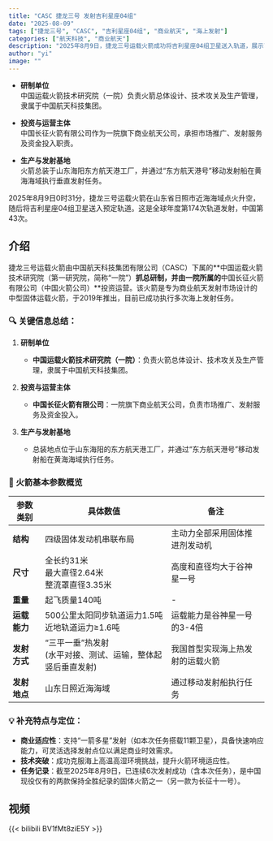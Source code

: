 ```yaml
---
title: "CASC 捷龙三号 发射吉利星座04组"
date: "2025-08-09"
tags: ["捷龙三号", "CASC", "吉利星座04组", "商业航天", "海上发射"]
categories: ["航天科技", "商业航天"]
description: "2025年8月9日，捷龙三号运载火箭成功将吉利星座04组卫星送入轨道，展示了中国在商业航天领域的进展与海上发射技术的成熟。"
author: "yi"
image: ""
---
```


- **研制单位**  
  中国运载火箭技术研究院（一院）负责火箭总体设计、技术攻关及生产管理，隶属于中国航天科技集团。

- **投资与运营主体**  
  中国长征火箭有限公司作为一院旗下商业航天公司，承担市场推广、发射服务及资金投入职责。

- **生产与发射基地**  
  火箭总装于山东海阳东方航天港工厂，并通过“东方航天港号”移动发射船在黄海海域执行垂直发射任务。

2025年8月9日0时31分，捷龙三号运载火箭在山东省日照市近海海域点火升空，随后将吉利星座04组卫星送入预定轨道。这是全球年度第174次轨道发射，中国第43次。

## 介绍

捷龙三号运载火箭由中国航天科技集团有限公司（CASC）下属的**中国运载火箭技术研究院（第一研究院，简称“一院”）**抓总研制，并由一院所属的**中国长征火箭有限公司（中国火箭公司）**投资运营。该火箭是专为商业航天发射市场设计的中型固体运载火箭，于2019年推出，目前已成功执行多次海上发射任务。

### 🔍 关键信息总结：
1. **研制单位**  
   - **中国运载火箭技术研究院（一院）**：负责火箭总体设计、技术攻关及生产管理，隶属于中国航天科技集团。

2. **投资与运营主体**  
   - **中国长征火箭有限公司**：一院旗下商业航天公司，负责市场推广、发射服务及资金投入。

3. **生产与发射基地**  
   - 总装地点位于山东海阳的东方航天港工厂，并通过“东方航天港号”移动发射船在黄海海域执行任务。

### 🚀 火箭基本参数概览

| **参数类别** | **具体数值** | **备注** |
|------------|------------|---------|
| **结构** | 四级固体发动机串联布局 | 主动力全部采用固体推进剂发动机 |
| **尺寸** | 全长约31米<br>最大直径2.64米<br>整流罩直径3.35米 | 高度和直径均大于谷神星一号 |
| **重量** | 起飞质量140吨 | - |
| **运载能力** | 500公里太阳同步轨道运力1.5吨<br>近地轨道运力≥1.6吨 | 运载能力是谷神星一号的3-4倍 |
| **发射方式** | “三平一垂”热发射<br>(水平对接、测试、运输，整体起竖后垂直发射) | 我国首型实现海上热发射的运载火箭 |
| **发射地点** | 山东日照近海海域 | 通过移动发射船执行任务 |

### 💡 补充特点与定位：
- **商业适应性**：支持“一箭多星”发射（如本次任务搭载11颗卫星），具备快速响应能力，可灵活选择发射点位以满足商业时效需求。
- **技术突破**：成功克服海上高温高湿环境挑战，提升火箭环境适应性。
- **任务记录**：截至2025年8月9日，已连续6次发射成功（含本次任务），是中国现役仅有的两款保持全胜纪录的固体火箭之一（另一款为长征十一号）。

## 视频

{{< bilibili BV1fMt8ziE5Y >}}